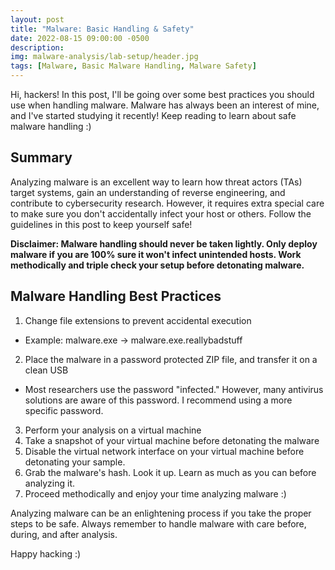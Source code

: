 ```yaml
---
layout: post
title: "Malware: Basic Handling & Safety"
date: 2022-08-15 09:00:00 -0500
description: 
img: malware-analysis/lab-setup/header.jpg
tags: [Malware, Basic Malware Handling, Malware Safety]
---
```

Hi, hackers! In this post, I'll be going over some best practices you should use when handling malware. Malware has always been an interest of mine, and I've started studying it recently! Keep reading to learn about safe malware handling :) 

## Summary
Analyzing malware is an excellent way to learn how threat actors (TAs) target systems, gain an understanding of reverse engineering, and contribute to cybersecurity research. However, it requires extra special care to make sure you don't accidentally infect your host or others. Follow the guidelines in this post to keep yourself safe! 

**Disclaimer: Malware handling should never be taken lightly. Only deploy malware if you are 100% sure it won't infect unintended hosts. Work methodically and triple check your setup before detonating malware.**

## Malware Handling Best Practices
1. Change file extensions to prevent accidental execution
  - Example: malware.exe -> malware.exe.reallybadstuff
2. Place the malware in a password protected ZIP file, and transfer it on a clean USB
  - Most researchers use the password "infected." However, many antivirus solutions are aware of this password. I recommend using a more specific password. 
3. Perform your analysis on a virtual machine
4. Take a snapshot of your virtual machine before detonating the malware
5. Disable the virtual network interface on your virtual machine before detonating your sample.
6. Grab the malware's hash. Look it up. Learn as much as you can before analyzing it.
7. Proceed methodically and enjoy your time analyzing malware :) 

Analyzing malware can be an enlightening process if you take the proper steps to be safe. Always remember to handle malware with care before, during, and after analysis.

Happy hacking :) 

